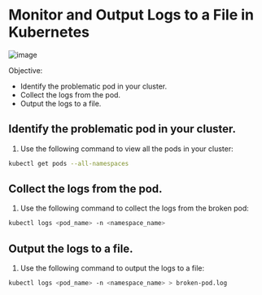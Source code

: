 # Monitor and Output Logs to a File in Kubernetes

![image](https://github.com/zulfikar4568/docker-kubernetes/assets/64786139/c9f30100-ca96-4096-b834-a77e026a1991)

Objective:
- Identify the problematic pod in your cluster.
- Collect the logs from the pod.
- Output the logs to a file.

## Identify the problematic pod in your cluster.
1. Use the following command to view all the pods in your cluster:
```bash
kubectl get pods --all-namespaces
```
## Collect the logs from the pod.
1. Use the following command to collect the logs from the broken pod:
```bash
kubectl logs <pod_name> -n <namespace_name>
```
## Output the logs to a file.
1. Use the following command to output the logs to a file:
```bash
kubectl logs <pod_name> -n <namespace_name> > broken-pod.log
```
